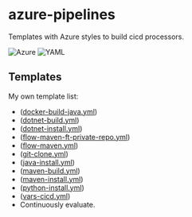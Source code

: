 # azure-pipelines

Templates with Azure styles to build cicd processors.

![Azure](https://img.shields.io/badge/azure-%230072C6.svg?style=for-the-badge&logo=microsoftazure&logoColor=white)
![YAML](https://img.shields.io/badge/yaml-red?style=for-the-badge&logo=YAML&logoColor=white)

## Templates

My own template list:

- ([docker-build-java.yml](https://github.com/BigCat3997/azure-pipelines/blob/main/resources/templates/docker-build-java.yml))
- ([dotnet-build.yml](https://github.com/BigCat3997/azure-pipelines/blob/main/resources/templates/dotnet-build.yml))
- ([dotnet-install.yml](https://github.com/BigCat3997/azure-pipelines/blob/main/resources/templates/dotnet-install.yml))
- ([flow-maven-ft-private-repo.yml](https://github.com/BigCat3997/azure-pipelines/blob/main/resources/templates/flow-maven-ft-private-repo.yml))
- ([flow-maven.yml](https://github.com/BigCat3997/azure-pipelines/blob/main/resources/templates/flow-maven.yml))
- ([git-clone.yml](https://github.com/BigCat3997/azure-pipelines/blob/main/resources/templates/git-clone.yml))
- ([java-install.yml](https://github.com/BigCat3997/azure-pipelines/blob/main/resources/templates/java-install.yml))
- ([maven-build.yml](https://github.com/BigCat3997/azure-pipelines/blob/main/resources/templates/maven-build.yml))
- ([maven-install.yml](https://github.com/BigCat3997/azure-pipelines/blob/main/resources/templates/maven-install.yml))
- ([python-install.yml](https://github.com/BigCat3997/azure-pipelines/blob/main/resources/templates/python-install.yml))
- ([vars-cicd.yml](https://github.com/BigCat3997/azure-pipelines/blob/main/resources/templates/vars-cicd.ym))
- Continuously evaluate.
